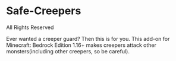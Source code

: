 # Safe-Creepers
All Rights Reserved

Ever wanted a creeper guard?
Then this is for you.
This add-on for Minecraft: Bedrock Edition 1.16+ makes creepers attack other monsters(including other creepers, so be careful).
